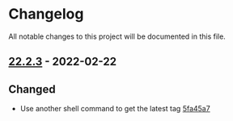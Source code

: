 # Changelog

All notable changes to this project will be documented in this file.

## [22.2.3] - 2022-02-22

## Changed
* Use another shell command to get the latest tag [5fa45a7](https://github.com/greenbone/pontos/commit/5fa45a7)

[22.2.3]: https://github.com/greenbone/pontos/compare/22.2.3.dev1...22.2.3